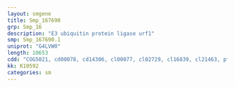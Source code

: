 ```yaml
---
layout: smgene
title: Smp_167690
grp: Smp_16
description: "E3 ubiquitin protein ligase urf1"
smp: Smp_167690.1
uniprot: "G4LVW0"
length: 10653
cdd: "COG5021, cd00078, cd14306, cl00077, cl02729, cl16839, cl21463, pfam00627, pfam00632, pfam02825, pfam14377, smart00119, smart00165, smart00678"
kk: K10592
categories: sm
---
```

